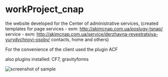 # workProject_cnap
the website developed for the Center of administrative services,
(created templates for page services - exm: http://akimcnap.com.ua/poslugy-tsnap/
service - exm: http://akimcnap.com.ua/service/derzhavna-reyestratsiya-yurydychnoyi-osoby/
contacts, home and others) 
 
For the convenience of the client used the plugin ACF

also plugins installed: CF7, gravityforms

![screenshot of sample](http://dev.leka-web.site/screenshots/Screenshot_cnap.png)
